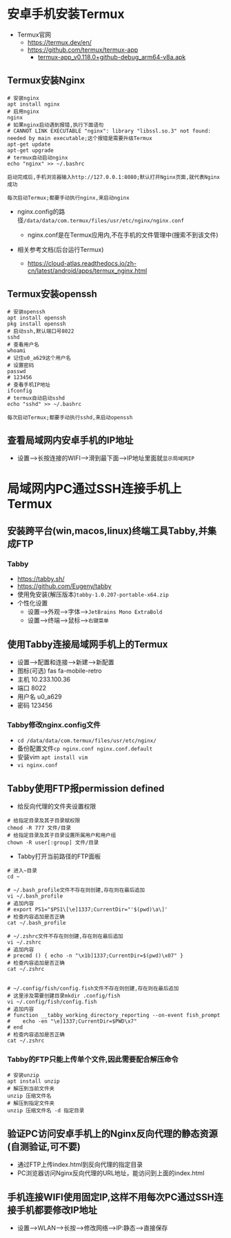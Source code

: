 # 安卓手机安装Termux

- Termux官网
  - https://termux.dev/en/
  - https://github.com/termux/termux-app
    - [termux-app_v0.118.0+github-debug_arm64-v8a.apk](https://github.com/termux/termux-app/releases/download/v0.118.0/termux-app_v0.118.0+github-debug_arm64-v8a.apk)

## Termux安装Nginx

```shell
# 安装nginx
apt install nginx
# 启用nginx
nginx
# 如果nginx启动遇到报错,执行下面语句
# CANNOT LINK EXECUTABLE "nginx": library "libssl.so.3" not found: needed by main executable;这个报错是需要升级Termux
apt-get update
apt-get upgrade
# termux自动启动nginx
echo "nginx" >> ~/.bashrc 
```

`启动完成后,手机浏览器输入http://127.0.0.1:8080;默认打开Nginx页面,就代表Nginx成功`

`每次启动Termux;都要手动执行nginx,来启动nginx`

- nginx.config的路径`/data/data/com.termux/files/usr/etc/nginx/nginx.conf`
  - nginx.conf是在Termux应用内,不在手机的文件管理中(搜索不到该文件)

- 相关参考文档(后台运行Termux)
  - https://cloud-atlas.readthedocs.io/zh-cn/latest/android/apps/termux_nginx.html

## Termux安装openssh

```shell
# 安装openssh
apt install openssh
pkg install openssh
# 启动ssh,默认端口号8022
sshd
# 查看用户名
whoami
# 记住u0_a629这个用户名
# 设置密码
passwd
# 123456
# 查看手机IP地址
ifconfig
# termux自动启动sshd
echo "sshd" >> ~/.bashrc 
```

`每次启动Termux;都要手动执行sshd,来启动openssh`

## 查看局域网内安卓手机的IP地址

- 设置-->长按连接的WIFI-->滑到最下面-->IP地址里面就`显示局域网IP`



# 局域网内PC通过SSH连接手机上Termux

## 安装跨平台(win,macos,linux)终端工具Tabby,并集成FTP

### Tabby

- https://tabby.sh/
- https://github.com/Eugeny/tabby
- 使用免安装(解压版本)`tabby-1.0.207-portable-x64.zip`
- 个性化设置
  - 设置-->外观-->字体-->`JetBrains Mono ExtraBold`
  - 设置-->终端-->鼠标-->`右键菜单`

## 使用Tabby连接局域网手机上的Termux

- 设置-->配置和连接-->新建-->新配置
- 图标(可选) fas fa-mobile-retro
- 主机 10.233.100.36
- 端口 8022
- 用户名 u0_a629
- 密码 123456

### Tabby修改nginx.config文件

- `cd /data/data/com.termux/files/usr/etc/nginx/`
- 备份配置文件`cp nginx.conf nginx.conf.default`
- 安装vim `apt install vim`
- `vi nginx.conf`

## Tabby使用FTP报permission defined

- 给反向代理的文件夹设置权限

```shell
# 给指定目录及其子目录赋权限
chmod -R 777 文件/目录
# 给指定目录及其子目录设置所属用户和用户组
chown -R user[:group] 文件/目录
```

- Tabby打开当前路径的FTP面板

```shell
# 进入~目录
cd ~

# ~/.bash_profile文件不存在则创建,存在则在最后追加
vi ~/.bash_profile
# 追加内容
# export PS1="$PS1\[\e]1337;CurrentDir="'$(pwd)\a\]'
# 检查内容追加是否正确
cat ~/.bash_profile

# ~/.zshrc文件不存在则创建,存在则在最后追加
vi ~/.zshrc
# 追加内容
# precmd () { echo -n "\x1b]1337;CurrentDir=$(pwd)\x07" }
# 检查内容追加是否正确
cat ~/.zshrc


# ~/.config/fish/config.fish文件不存在则创建,存在则在最后追加
# 这里涉及需要创建目录mkdir .config/fish
vi ~/.config/fish/config.fish
# 追加内容
# function __tabby_working_directory_reporting --on-event fish_prompt
#    echo -en "\e]1337;CurrentDir=$PWD\x7"
# end
# 检查内容追加是否正确
cat ~/.zshrc
```

### Tabby的FTP只能上传单个文件,因此需要配合解压命令

```shell
# 安装unzip
apt install unzip
# 解压到当前文件夹
unzip 压缩文件名
# 解压到指定文件夹
unzip 压缩文件名 -d 指定目录
```





## 验证PC访问安卓手机上的Nginx反向代理的静态资源(自测验证,可不要)

- 通过FTP上传index.html到反向代理的指定目录
- PC浏览器访问Nginx反向代理的URL地址，能访问到上面的index.html



## 手机连接WIFI使用固定IP,这样不用每次PC通过SSH连接手机都要修改IP地址

- 设置-->WLAN-->长按-->修改网络-->IP:静态-->直接保存
